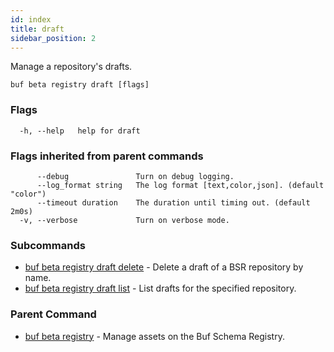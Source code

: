 ```yaml
---
id: index
title: draft
sidebar_position: 2
---
```

Manage a repository's drafts.

```
buf beta registry draft [flags]
```

### Flags

```
  -h, --help   help for draft
```

### Flags inherited from parent commands

```
      --debug               Turn on debug logging.
      --log_format string   The log format [text,color,json]. (default "color")
      --timeout duration    The duration until timing out. (default 2m0s)
  -v, --verbose             Turn on verbose mode.
```

### Subcommands

* [buf beta registry draft delete](delete.md)	 - Delete a draft of a BSR repository by name.
* [buf beta registry draft list](list.md)	 - List drafts for the specified repository.

### Parent Command

* [buf beta registry](index.md)	 - Manage assets on the Buf Schema Registry.
